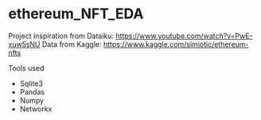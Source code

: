 # ethereum_NFT_EDA
Project inspiration from Dataiku: https://www.youtube.com/watch?v=PwE-xuw5sNU
Data from Kaggle: https://www.kaggle.com/simiotic/ethereum-nfts

Tools used 
- Sqlite3 
- Pandas
- Numpy 
- Networkx
